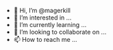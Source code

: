 - 👋 Hi, I’m @magerkill
- 👀 I’m interested in ...
- 🌱 I’m currently learning ...
- 💞️ I’m looking to collaborate on ...
- 📫 How to reach me ...

<!---
magerkill/magerkill is a ✨ special ✨ repository because its `README.md` (this file) appears on your GitHub profile.
You can click the Preview link to take a look at your changes.
--->
